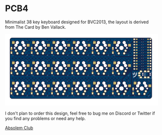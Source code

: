 # PCB4

Minimalist 38 key keyboard designed for BVC2013, the layout is derived from The Card by Ben Vallack.

![](KiKit.png)


I don't plan to order this design, feel free to bug me on Discord or Twitter if you find any problems or need any help.


[Absolem Club](https://discord.gg/3zNn5PtJ)

